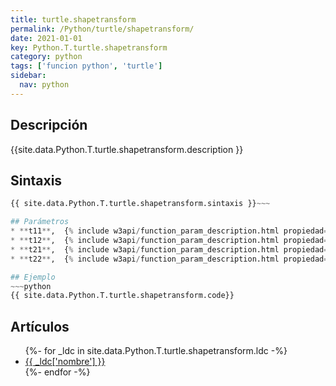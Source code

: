 ```yaml
---
title: turtle.shapetransform
permalink: /Python/turtle/shapetransform/
date: 2021-01-01
key: Python.T.turtle.shapetransform
category: python
tags: ['funcion python', 'turtle']
sidebar: 
  nav: python
---
```


## Descripción
{{site.data.Python.T.turtle.shapetransform.description }}

## Sintaxis
~~~python
{{ site.data.Python.T.turtle.shapetransform.sintaxis }}~~~

## Parámetros
* **t11**,  {% include w3api/function_param_description.html propiedad=site.data.Python.T.turtle.shapetransform valor="t11" %}
* **t12**,  {% include w3api/function_param_description.html propiedad=site.data.Python.T.turtle.shapetransform valor="t12" %}
* **t21**,  {% include w3api/function_param_description.html propiedad=site.data.Python.T.turtle.shapetransform valor="t21" %}
* **t22**,  {% include w3api/function_param_description.html propiedad=site.data.Python.T.turtle.shapetransform valor="t22" %}

## Ejemplo
~~~python
{{ site.data.Python.T.turtle.shapetransform.code}}
~~~

## Artículos
<ul>
{%- for _ldc in site.data.Python.T.turtle.shapetransform.ldc -%}
   <li>
       <a href="{{_ldc['url'] }}">{{ _ldc['nombre'] }}</a>
   </li>
{%- endfor -%}
</ul>

